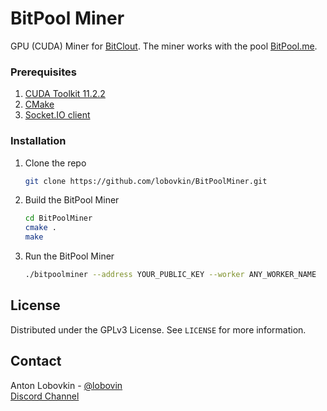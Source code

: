 # BitPool Miner
 GPU (CUDA) Miner for [BitClout](https://bitclout.com).  The miner works with the pool [BitPool.me](https://bitpool.me).

### Prerequisites

1. [CUDA Toolkit 11.2.2](https://developer.nvidia.com/cuda-11.2.2-download-archive)
2. [CMake](https://cmake.org)
3. [Socket.IO client](https://github.com/socketio/socket.io-client-cpp/blob/master/INSTALL.md#with-cmake)

### Installation

1. Clone the repo
    ```sh
    git clone https://github.com/lobovkin/BitPoolMiner.git
    ```
2. Build the BitPool Miner
    ```sh
    cd BitPoolMiner
    cmake .
    make
    ```
3. Run the BitPool Miner
    ```sh
    ./bitpoolminer --address YOUR_PUBLIC_KEY --worker ANY_WORKER_NAME
    ```

## License

Distributed under the GPLv3 License. See `LICENSE` for more information.

## Contact

Anton Lobovkin - [@lobovin](https://bitclout.com/u/lobovkin)  
[Discord Channel](https://discord.com/channels/820740896181452841/844318509777420298)
